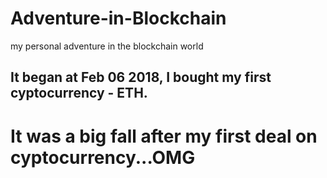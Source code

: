 # Adventure-in-Blockchain
my personal adventure in the blockchain world

## It began at Feb 06 2018, I bought my first cyptocurrency - ETH.
# It was a big fall after my first deal on cyptocurrency...OMG

